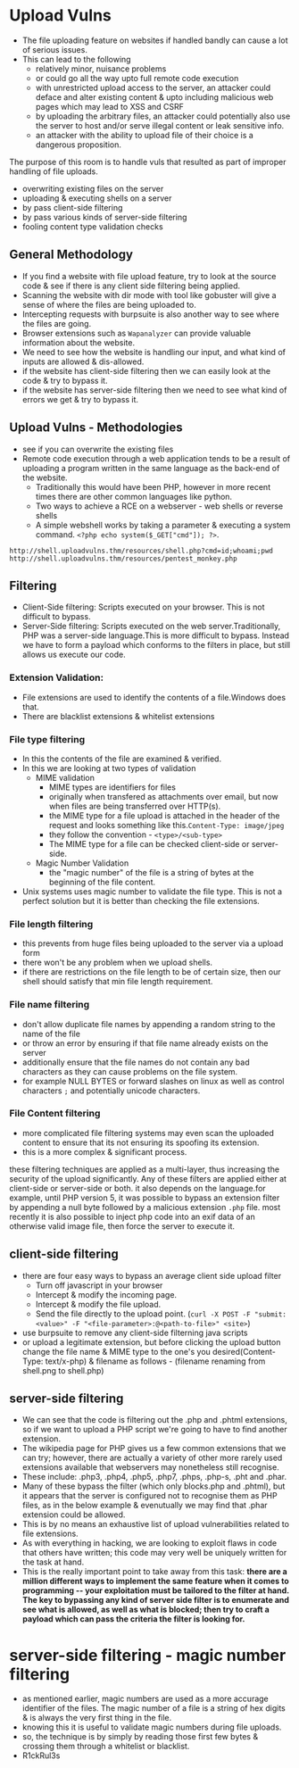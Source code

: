 # Upload Vulns

- The file uploading feature on websites if handled bandly can cause a lot of serious issues.
- This can lead to the following
  - relatively minor, nuisance problems
  - or could go all the way upto full remote code execution
  - with unrestricted upload access to the server, an attacker could deface and alter existing content & upto including malicious web pages which may lead to XSS and CSRF
  - by uploading the arbitrary files, an attacker could potentially also use the server to host and/or serve illegal content or leak sensitive info.
  - an attacker with the ability to upload file of their choice is a dangerous proposition.

The purpose of this room is to handle vuls that resulted as part of improper handling of file uploads.
- overwriting existing files on the server
- uploading & executing shells on a server
- by pass client-side filtering
- by pass various kinds of server-side filtering
- fooling content type validation checks


## General Methodology
- If you find a website with file upload feature, try to look at the source code & see if there is any client side filtering being applied.
- Scanning the website with dir mode with tool like gobuster will give a sense of where the files are being uploaded to.
- Intercepting requests with burpsuite is also another way to see where the files are going.
- Browser extensions such as `Wapanalyzer` can provide valuable information about the website.
- We need to see how the website is handling our input, and what kind of inputs are allowed & dis-allowed.
- if the website has client-side filtering then we can easily look at the code & try to bypass it.
- if the website has server-side filtering then we need to see what kind of errors we get & try to bypass it.

## Upload Vulns - Methodologies
- see if you can overwrite the existing files
- Remote code execution through a web application tends to be a result of uploading a program written in the same language as the back-end of the website.
  - Traditionally this would have been PHP, however in more recent times there are other common languages like python.
  - Two ways to achieve a RCE on a webserver - web shells or reverse shells
  - A simple webshell works by taking a parameter & executing a system command. `<?php echo system($_GET["cmd"]); ?>`.
```
http://shell.uploadvulns.thm/resources/shell.php?cmd=id;whoami;pwd
http://shell.uploadvulns.thm/resources/pentest_monkey.php
```
## Filtering
- Client-Side filtering: Scripts executed on your browser. This is not difficult to bypass.
- Server-Side filtering: Scripts executed on the web server.Traditionally, PHP was a server-side language.This is more difficult to bypass. Instead we have to form a payload which conforms to the filters in place, but still allows us execute our code.

### Extension Validation:
- File extensions are used to identify the contents of a file.Windows does that.
- There are blacklist extensions & whitelist extensions

### File type filtering
- In this the contents of the file are examined & verified.
- In this we are looking at two types of validation
  - MIME validation 
    - MIME types are identifiers for files 
    - originally when transfered as attachments over email, but now when files are being transferred over HTTP(s).
    - the MIME type for a file upload is attached in the header of the request and looks something like this.`Content-Type: image/jpeg`
    - they follow the convention - `<type>/<sub-type>`
    - The MIME type for a file can be checked client-side or server-side.
  - Magic Number Validation
    - the "magic number" of the file is a string of bytes at the beginning of the file content.
- Unix systems uses magic number to validate the file type. This is not a perfect solution but it is better than checking the file extensions.

### File length filtering
- this prevents from huge files being uploaded to the server via a upload form
- there won't be any problem when we upload shells.
- if there are restrictions on the file length to be of certain size, then our shell should satisfy that min file length requirement.

### File name filtering
- don't allow duplicate file names by appending a random string to the name of the file
- or throw an error by ensuring if that file name already exists on the server
- additionally ensure that the file names do not contain any bad characters as they can cause problems on the file system.
- for example NULL BYTES or forward slashes on linux as well as control characters `;` and potentially unicode characters.

### File Content filtering
- more complicated file filtering systems may even scan the uploaded content to ensure that its not ensuring its spoofing its extension.
- this is a more complex & significant process.

these filtering techniques are applied as a multi-layer, thus increasing the security of the upload significantly. Any of these filters are applied either at client-side or server-side or both. it also depends on the language.for example, until PHP version 5, it was possible to bypass an extension filter by appending a null byte followed by a malicious extension `.php` file. most recently it is also possible to inject php code into an exif data of an otherwise valid image file, then force the server to execute it.

## client-side filtering
- there are four easy ways to bypass an average client side upload filter
  - Turn off javascript in your browser
  - Intercept & modify the incoming page.
  - Intercept & modify the file upload.
  - Send the file directly to the upload point. (`curl -X POST -F "submit:<value>" -F "<file-parameter>:@<path-to-file>" <site>`)
- use burpsuite to remove any client-side filterning java scripts
- or upload a legitimate extension, but before clicking the upload button change the file name & MIME type to the one's you desired(Content-Type: text/x-php) & filename as follows - (filename renaming from shell.png to shell.php)

## server-side filtering

- We can see that the code is filtering out the .php and .phtml extensions, so if we want to upload a PHP script we're going to have to find another extension. 
- The wikipedia page for PHP gives us a few common extensions that we can try; however, there are actually a variety of other more rarely used extensions available that webservers may nonetheless still recognise. 
- These include: .php3, .php4, .php5, .php7, .phps, .php-s, .pht and .phar. 
- Many of these bypass the filter (which only blocks.php and .phtml), but it appears that the server is configured not to recognise them as PHP files, as in the below example & evenutually we may find that .phar extension could be allowed.
- This is by no means an exhaustive list of upload vulnerabilities related to file extensions. 
- As with everything in hacking, we are looking to exploit flaws in code that others have written; this code may very well be uniquely written for the task at hand. 
- This is the really important point to take away from this task: **there are a million different ways to implement the same feature when it comes to programming -- your exploitation must be tailored to the filter at hand. The key to bypassing any kind of server side filter is to enumerate and see what is allowed, as well as what is blocked; then try to craft a payload which can pass the criteria the filter is looking for.**

# server-side filtering - magic number filtering

- as mentioned earlier, magic numbers are used as a more accurage identifier of the files. The magic number of a file is a string of hex digits & is always the very first thing in the file.
- knowing this it is useful to validate magic numbers during file uploads.
- so, the technique is by simply by reading those first few bytes & crossing them through a whitelist or blacklist.
- R1ckRul3s
